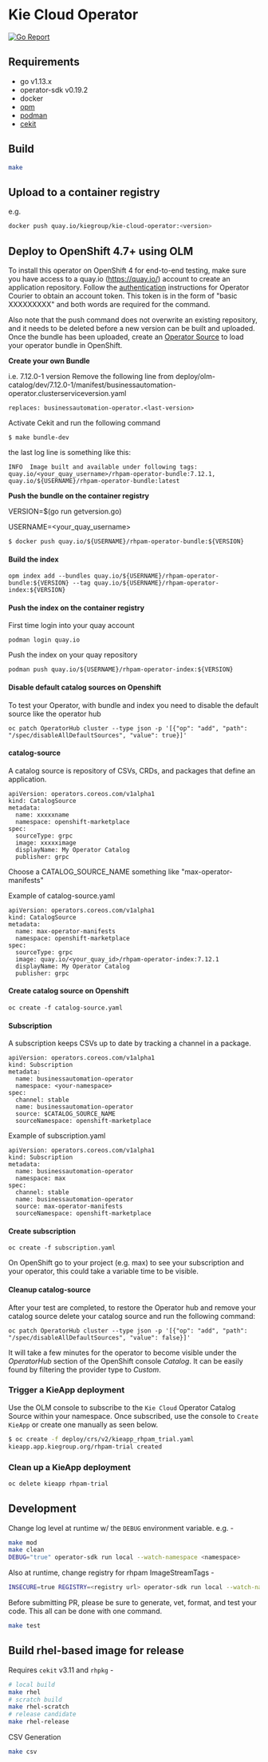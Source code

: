 # Kie Cloud Operator

[![Go Report](https://goreportcard.com/badge/github.com/kiegroup/kie-cloud-operator)](https://goreportcard.com/report/github.com/kiegroup/kie-cloud-operator)

## Requirements

- go v1.13.x
- operator-sdk v0.19.2
- docker
- [opm](https://github.com/operator-framework/operator-registry/releases)
- [podman](https://podman.io/)
- [cekit](https://cekit.io/)

## Build

```bash
make
```

## Upload to a container registry

e.g.
```bash
docker push quay.io/kiegroup/kie-cloud-operator:<version>
```

## Deploy to OpenShift 4.7+ using OLM

To install this operator on OpenShift 4 for end-to-end testing, make sure you have access to a quay.io (https://quay.io/) account to create
an application repository. Follow the [authentication](https://github.com/operator-framework/operator-courier/#authentication)
instructions for Operator Courier to obtain an account token.
This token is in the form of "basic XXXXXXXXX" and both words are required for the command.

Also note that the push command does not overwrite an existing repository,
and it needs to be deleted before a new version can be built and uploaded.
Once the bundle has been uploaded, create an [Operator Source](https://github.com/operator-framework/community-operators/blob/master/docs/testing-operators.md#linking-the-quay-application-repository-to-your-openshift-40-cluster)
to load your operator bundle in OpenShift.

**Create your own Bundle**

i.e. 7.12.0-1 version
Remove the following line from deploy/olm-catalog/dev/7.12.0-1/manifest/businessautomation-operator.clusterserviceversion.yaml

```console
replaces: businessautomation-operator.<last-version>
```

Activate Cekit and run the following command
```console
$ make bundle-dev
```

the last log line is something like this:
```console
INFO  Image built and available under following tags: quay.io/<your_quay_username>/rhpam-operator-bundle:7.12.1, quay.io/${USERNAME}/rhpam-operator-bundle:latest
```
**Push the bundle on the container registry**

VERSION=$(go run getversion.go)

USERNAME=<your_quay_username>
```console
$ docker push quay.io/${USERNAME}/rhpam-operator-bundle:${VERSION}
```

#### Build the index
```console
opm index add --bundles quay.io/${USERNAME}/rhpam-operator-bundle:${VERSION} --tag quay.io/${USERNAME}/rhpam-operator-index:${VERSION}
```
#### Push the index on the container registry
First time login into your quay account
```console
podman login quay.io
```
Push the index on your quay repository
```console
podman push quay.io/${USERNAME}/rhpam-operator-index:${VERSION}
```

#### Disable default catalog sources on Openshift
To test your Operator, with bundle and index you need to disable the default source like the operator hub
```console
oc patch OperatorHub cluster --type json -p '[{"op": "add", "path": "/spec/disableAllDefaultSources", "value": true}]'
```

#### catalog-source

A catalog source is repository of CSVs, CRDs, and packages that define an application.

```console
apiVersion: operators.coreos.com/v1alpha1
kind: CatalogSource
metadata:
  name: xxxxxname
  namespace: openshift-marketplace
spec:
  sourceType: grpc
  image: xxxxximage
  displayName: My Operator Catalog
  publisher: grpc
```

Choose a CATALOG_SOURCE_NAME something like "max-operator-manifests"

Example of catalog-source.yaml
```console
apiVersion: operators.coreos.com/v1alpha1
kind: CatalogSource
metadata:
  name: max-operator-manifests
  namespace: openshift-marketplace
spec:
  sourceType: grpc
  image: quay.io/<your_quay_id>/rhpam-operator-index:7.12.1
  displayName: My Operator Catalog
  publisher: grpc
```

#### Create catalog source on Openshift
```console
oc create -f catalog-source.yaml
```

#### Subscription

A subscription keeps CSVs up to date by tracking a channel in a package.

```console
apiVersion: operators.coreos.com/v1alpha1
kind: Subscription
metadata:
  name: businessautomation-operator
  namespace: <your-namespace>
spec:
  channel: stable
  name: businessautomation-operator
  source: $CATALOG_SOURCE_NAME
  sourceNamespace: openshift-marketplace
```

Example of subscription.yaml

```console
apiVersion: operators.coreos.com/v1alpha1
kind: Subscription
metadata:
  name: businessautomation-operator
  namespace: max
spec:
  channel: stable
  name: businessautomation-operator
  source: max-operator-manifests
  sourceNamespace: openshift-marketplace
```

#### Create subscription
```console
oc create -f subscription.yaml
```
On OpenShift go to your project (e.g. max) to see your subscription and your operator,
this could take a variable time to be visible.


#### Cleanup catalog-source
After your test are completed, to restore the Operator hub and remove your catalog source
delete your catalog source
and run the following command:
```console
oc patch OperatorHub cluster --type json -p '[{"op": "add", "path": "/spec/disableAllDefaultSources", "value": false}]'
```

It will take a few minutes for the operator to become visible under the _OperatorHub_ section of the OpenShift console _Catalog_.
It can be easily found by filtering the provider type to _Custom_.

### Trigger a KieApp deployment

Use the OLM console to subscribe to the `Kie Cloud` Operator Catalog Source within your namespace. Once subscribed,
use the console to `Create KieApp` or create one manually as seen below.

```bash
$ oc create -f deploy/crs/v2/kieapp_rhpam_trial.yaml
kieapp.app.kiegroup.org/rhpam-trial created
```

### Clean up a KieApp deployment

```bash
oc delete kieapp rhpam-trial
```

## Development

Change log level at runtime w/ the `DEBUG` environment variable. e.g. -

```bash
make mod
make clean
DEBUG="true" operator-sdk run local --watch-namespace <namespace>
```

Also at runtime, change registry for rhpam ImageStreamTags -

```bash
INSECURE=true REGISTRY=<registry url> operator-sdk run local --watch-namespace<namespace>
```

Before submitting PR, please be sure to generate, vet, format, and test your code. This all can be done with one command.

```bash
make test
```

## Build rhel-based image for release

Requires `cekit` v3.11 and `rhpkg` -

```bash
# local build
make rhel
# scratch build
make rhel-scratch
# release candidate
make rhel-release
```

CSV Generation

```bash
make csv
```
